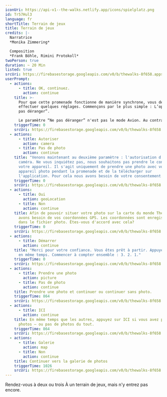 ```yaml
---
iconUri: https://api-v1--the-walks.netlify.app/icons/spielplatz.png
id: Tr57Hul3
language: fr
shortTitle: Terrain de jeux
title: Terrain de jeux
credits: |-
  Narratrice
  *Monika Zimmering*

  Composition
  *Frank Böhle, Rimini Protokoll*
twoPerson: true
duration: ~ 20 Min
listed: true
srcUri: https://firebasestorage.googleapis.com/v0/b/thewalks-8f658.appspot.com/o/mp3%2Fapi-v1%2Fwalk_10_FRZ_.mp3?alt=media&token=97e442b4-d8b7-4737-a3c9-514eb5dc50a6
userPrompt:
  - actions:
      - title: OK, continuez.
        action: continue
    title: >-
      Pour que cette promenade fonctionne de manière synchrone, vous devez
      effectuer quelques réglages. Commençons par le plus simple : L’option “Ne
      pas déranger”.

      Le paramètre “Ne pas déranger” n'est pas le mode Avion. Au contraire elle maintient la connexion internet pendant votre promenade. Sur iOS (Apple), vous vous dirigez dans « Paramètres ». Ensuite activez "Ne pas déranger". Sur la plupart des appareils Android (Google), vous pouvez trouver cette fonction sous Paramètres → Sons → Ne pas déranger.
    triggerTime: 0
    srcUri: https://firebasestorage.googleapis.com/v0/b/thewalks-8f658.appspot.com/o/mp3%2Fapi-v1%2Ffr_tr57hul3%2Fmulti_Zeubeel8_loop%20(1).mp3?alt=media&token=6e78302c-e683-4375-86e8-fbd331f3d2c3
  - actions:
      - title: Autoriser
        action: camera
      - title: Pas de photo
        action: continue
    title: "Venons maintenant au deuxième paramètre : l'autorisation d'accéder à la
      caméra. Ne vous inquiétez pas, nous souhaitons pas prendre le contrôle de
      votre appareil. Il s'agit uniquement de prendre une photo avec votre
      appareil photo pendant la promenade et de la télécharger sur
      l'application. Pour cela nous avons besoin de votre consentement."
    triggerTime: 0
    srcUri: https://firebasestorage.googleapis.com/v0/b/thewalks-8f658.appspot.com/o/mp3%2Fapi-v1%2Ffr_tr57hul3%2Fmulti_Zeubeel8_loop%20(1).mp3?alt=media&token=086b2589-3d11-4f85-bdd6-4254c799d9bb
  - actions:
      - title: Oui
        action: geoLocation
      - title: Non
        action: continue
    title: Afin de pouvoir situer votre photo sur la carte du monde The Walks, nous
      avons besoin de vos coordonnées GPS. Les coordonnées sont enregistrées
      dans le fichier photo. Êtes-vous d'accord avec cela?
    triggerTime: 0
    srcUri: https://firebasestorage.googleapis.com/v0/b/thewalks-8f658.appspot.com/o/mp3%2Fapi-v1%2Ffr_tr57hul3%2Fmulti_Zeubeel8_loop%20(1).mp3?alt=media&token=194dc976-31a5-4dbb-b0d9-19f7f4de5216
  - actions:
      - title: Démarrer
        action: continue
    title: "Merci pour votre confiance. Vous êtes prêt à partir. Appuyez le bouton
      en même temps. Commencer à compter ensemble : 3. 2. 1."
    triggerTime: 0
    srcUri: https://firebasestorage.googleapis.com/v0/b/thewalks-8f658.appspot.com/o/mp3%2Fapi-v1%2Ffr_tr57hul3%2Fmulti_Zeubeel8_loop%20(1).mp3?alt=media&token=5bc3e963-3312-44f8-8cc8-665f05c093dc
  - actions:
      - title: Prendre une photo
        action: picture
      - title: Pas de photo
        action: continue
    title: Prendre une photo et continuer ou continuer sans photo.
    triggerTime: 864
    srcUri: https://firebasestorage.googleapis.com/v0/b/thewalks-8f658.appspot.com/o/mp3%2Fapi-v1%2Ffr_tr57hul3%2Fwalk_10_FRZ_LOOP_14-24min_.mp3?alt=media&token=d37cf4cd-9d21-4f3e-8b42-f22a12fb2736
  - actions:
      - title: ICI
        action: continue
    title: En même temps que les autres, appuyez sur ICI si vous avez pris les
      photos – ou pas de photos du tout.
    triggerTime: 864
    srcUri: https://firebasestorage.googleapis.com/v0/b/thewalks-8f658.appspot.com/o/mp3%2Fapi-v1%2Ffr_tr57hul3%2Fwalk_10_de_Loop1__14-50-650__08_12.mp3?alt=media&token=767ba8bd-8de4-452c-b7a9-8160b9a66530
  - actions:
      - title: Galerie
        action: map
      - title: Non
        action: continue
    title: Continuer vers la galerie de photos
    triggerTime: 1026
    srcUri: https://firebasestorage.googleapis.com/v0/b/thewalks-8f658.appspot.com/o/mp3%2Fapi-v1%2Ffr_tr57hul3%2Fmulti_Zeubeel8_loop%20(1).mp3?alt=media&token=dea74d83-4424-4c3c-a324-0565bb76bad5
---
```

Rendez-vous à deux ou trois À un terrain de jeux, mais n'y entrez pas encore.